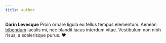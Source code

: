 ```yaml
---
title: author
---
```


**Darin Levesque** Proin ornare ligula eu tellus tempus elementum. Aenean [bibendum](/) iaculis mi, nec blandit lacus interdum vitae. Vestibulum non nibh risus, a scelerisque purus. :hearts: 
<!--stackedit_data:
eyJoaXN0b3J5IjpbMTcwOTMyOTgxMF19
-->